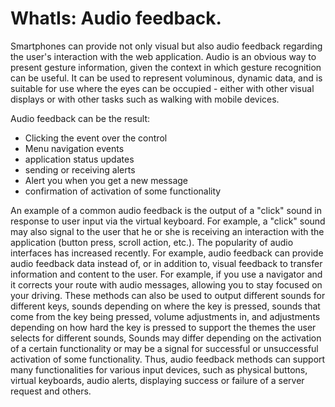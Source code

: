 # WhatIs: Audio feedback.

Smartphones can provide not only visual but also audio feedback regarding the user's interaction with the web application. 
Audio is an obvious way to present gesture information, given the context in which gesture recognition can be useful. 
It can be used to represent voluminous, dynamic data, and is suitable for use where the eyes can be occupied - either 
with other visual displays or with other tasks such as walking with mobile devices. 

Audio feedback can be the result:
* Clicking the event over the control
* Menu navigation events
* application status updates
* sending or receiving alerts
* Alert you when you get a new message
* confirmation of activation of some functionality

An example of a common audio feedback is the output of a "click" sound in response to user input via the virtual 
keyboard. For example, a "click" sound may also signal to the user that he or she is receiving an interaction with the
 application (button press, scroll action, etc.).
The popularity of audio interfaces has increased recently. For example, audio feedback can provide audio feedback data 
instead of, or in addition to, visual feedback to transfer information and content to the user. For example, if you use 
a navigator and it corrects your route with audio messages, allowing you to stay focused on your driving.
These methods can also be used to output different sounds for different keys, sounds depending on where the key is pressed,
sounds that come from the key being pressed, volume adjustments in, and adjustments depending on how hard the key is
 pressed to support the themes the user selects for different sounds, 
Sounds may differ depending on the activation of a certain functionality or may be a signal for successful or unsuccessful 
activation of some functionality. 
Thus, audio feedback methods can support many functionalities for various input devices, such as physical buttons, 
virtual keyboards, audio alerts, displaying success or failure of a server request and others.








